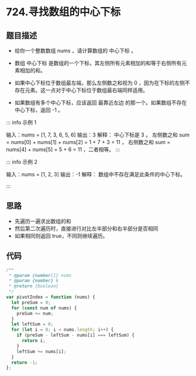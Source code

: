 # 724.寻找数组的中心下标

## 题目描述

- 给你一个整数数组 nums ，请计算数组的 中心下标 。

- 数组 中心下标 是数组的一个下标，其左侧所有元素相加的和等于右侧所有元素相加的和。

- 如果中心下标位于数组最左端，那么左侧数之和视为 0 ，因为在下标的左侧不存在元素。这一点对于中心下标位于数组最右端同样适用。

- 如果数组有多个中心下标，应该返回 最靠近左边 的那一个。如果数组不存在中心下标，返回 -1 。

::: info 示例 1

输入：nums = [1, 7, 3, 6, 5, 6]
输出：3
解释：
中心下标是 3 。
左侧数之和 sum = nums[0] + nums[1] + nums[2] = 1 + 7 + 3 = 11 ，
右侧数之和 sum = nums[4] + nums[5] = 5 + 6 = 11 ，二者相等。
:::

::: info 示例 2

输入：nums = [1, 2, 3]
输出：-1
解释：
数组中不存在满足此条件的中心下标。

:::

## 思路

- 先遍历一遍求出数组的和
- 然后第二次遍历时，直接进行对比左半部分和右半部分是否相同
- 如果相同则返回 true，不同则继续遍历。

## 代码

```js
/**
 * @param {number[]} nums
 * @param {number} k
 * @return {boolean}
 */
var pivotIndex = function (nums) {
  let preSum = 0;
  for (const num of nums) {
    preSum += num;
  }
  let leftSum = 0;
  for (let i = 0; i < nums.length; i++) {
    if (preSum - leftSum - nums[i] === leftSum) {
      return i;
    }
    leftSum += nums[i];
  }
  return -1;
};
```
